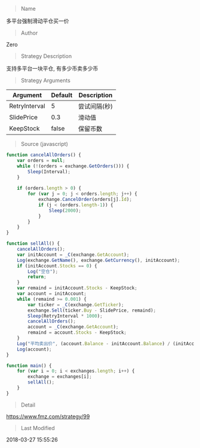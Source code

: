 
> Name

多平台强制滑动平仓买一价

> Author

Zero

> Strategy Description

支持多平台一块平仓, 有多少币卖多少币

> Strategy Arguments



|Argument|Default|Description|
|----|----|----|
|RetryInterval|5|尝试间隔(秒)|
|SlidePrice|0.3|滑动值|
|KeepStock|false|保留币数|


> Source (javascript)

``` javascript
function cancelAllOrders() {
    var orders = null;
    while (!(orders = exchange.GetOrders())) {
        Sleep(Interval);
    }
    
    if (orders.length > 0) {
        for (var j = 0; j < orders.length; j++) {
            exchange.CancelOrder(orders[j].Id);
            if (j < (orders.length-1)) {
                Sleep(2000);
            }
        }
    }
}

function sellAll() {
    cancelAllOrders();
    var initAccount = _C(exchange.GetAccount);
    Log(exchange.GetName(), exchange.GetCurrency(), initAccount);
    if (initAccount.Stocks == 0) {
        Log("空仓");
        return;
    }
    var remaind = initAccount.Stocks - KeepStock;
    var account = initAccount;
    while (remaind >= 0.001) {
        var ticker = _C(exchange.GetTicker);
        exchange.Sell(ticker.Buy - SlidePrice, remaind);
        Sleep(RetryInterval * 1000);
        cancelAllOrders();
        account = _C(exchange.GetAccount);
        remaind = account.Stocks - KeepStock;
    }
    Log("平均卖出价", (account.Balance - initAccount.Balance) / (initAccount.Stocks - account.Stocks));
    Log(account);
}

function main() {
    for (var i = 0; i < exchanges.length; i++) {
        exchange = exchanges[i];
        sellAll();
    }
} 


```

> Detail

https://www.fmz.com/strategy/99

> Last Modified

2018-03-27 15:55:26
